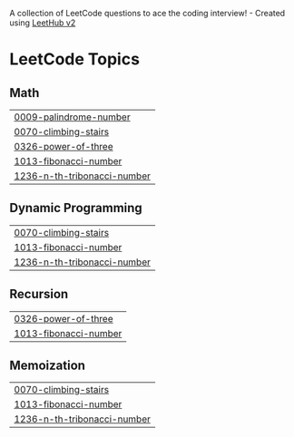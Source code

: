 A collection of LeetCode questions to ace the coding interview! - Created using [LeetHub v2](https://github.com/arunbhardwaj/LeetHub-2.0)
<!---LeetCode Topics Start-->
# LeetCode Topics
## Math
|  |
| ------- |
| [0009-palindrome-number](https://github.com/Mohan4477/LeetCode/tree/master/0009-palindrome-number) |
| [0070-climbing-stairs](https://github.com/Mohan4477/LeetCode/tree/master/0070-climbing-stairs) |
| [0326-power-of-three](https://github.com/Mohan4477/LeetCode/tree/master/0326-power-of-three) |
| [1013-fibonacci-number](https://github.com/Mohan4477/LeetCode/tree/master/1013-fibonacci-number) |
| [1236-n-th-tribonacci-number](https://github.com/Mohan4477/LeetCode/tree/master/1236-n-th-tribonacci-number) |
## Dynamic Programming
|  |
| ------- |
| [0070-climbing-stairs](https://github.com/Mohan4477/LeetCode/tree/master/0070-climbing-stairs) |
| [1013-fibonacci-number](https://github.com/Mohan4477/LeetCode/tree/master/1013-fibonacci-number) |
| [1236-n-th-tribonacci-number](https://github.com/Mohan4477/LeetCode/tree/master/1236-n-th-tribonacci-number) |
## Recursion
|  |
| ------- |
| [0326-power-of-three](https://github.com/Mohan4477/LeetCode/tree/master/0326-power-of-three) |
| [1013-fibonacci-number](https://github.com/Mohan4477/LeetCode/tree/master/1013-fibonacci-number) |
## Memoization
|  |
| ------- |
| [0070-climbing-stairs](https://github.com/Mohan4477/LeetCode/tree/master/0070-climbing-stairs) |
| [1013-fibonacci-number](https://github.com/Mohan4477/LeetCode/tree/master/1013-fibonacci-number) |
| [1236-n-th-tribonacci-number](https://github.com/Mohan4477/LeetCode/tree/master/1236-n-th-tribonacci-number) |
<!---LeetCode Topics End-->
